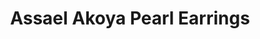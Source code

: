 ---
title: Assael Akoya Pearl Earrings
description: |
  Akoya Pearls with their lovely silvery-pink and cream hues make for the perfect pearl for stud earrings, as they compliment any skin tone and bring light to the face.
specs: |
  Assael earrings range in size from 6.5mm to 9.5mm. All earrings are set in 18k yellow or white gold.
images:
  - image_path: /uploads/assael-akoya-pearl-earrings.png
order: 14
categories:
  - earrings
---